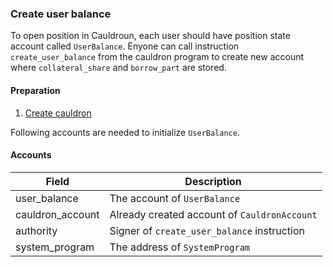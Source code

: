 ### Create user balance

To open position in Cauldroun, each user should have position state account called `UserBalance`. Enyone can call instruction `create_user_balance` from the cauldron program to create new account where `collateral_share` and `borrow_part` are stored.

#### Preparation

1. [Create cauldron](./01-create-cauldron.md)

Following accounts are needed to initialize `UserBalance`.

#### Accounts

| Field            | Description                                  |
| ---------------- | -------------------------------------------- |
| user_balance     | The account of `UserBalance`                 |
| cauldron_account | Already created account of `CauldronAccount` |
| authority        | Signer of `create_user_balance` instruction  |
| system_program   | The address of `SystemProgram`               |
